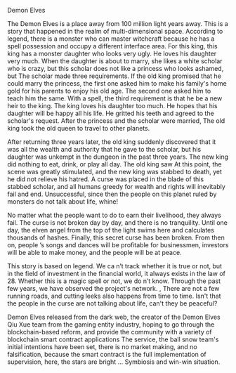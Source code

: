  Demon Elves

The Demon Elves is a place away from 100 million light years away. This is a story that happened in the realm of multi-dimensional space. According to legend, there is a monster who can master witchcraft because he has a spell possession and occupy a different interface area. For this king, this king has a monster daughter who looks very ugly. He loves his daughter very much. When the daughter is about to marry, she likes a white scholar who is crazy, but this scholar does not like a princess who looks ashamed, but The scholar made three requirements. If the old king promised that he could marry the princess, the first one asked him to make his family's home gold for his parents to enjoy his old age. The second one asked him to teach him the same. With a spell, the third requirement is that he be a new heir to the king. The king loves his daughter too much. He hopes that his daughter will be happy all his life. He gritted his teeth and agreed to the scholar's request. After the princess and the scholar were married, The old king took the old queen to travel to other planets.

After returning three years later, the old king suddenly discovered that it was all the wealth and authority that he gave to the scholar, but his daughter was unkempt in the dungeon in the past three years. The new king did nothing to eat, drink, or play all day. The old king saw At this point, the scene was greatly stimulated, and the new king was stabbed to death, yet he did not relieve his hatred. A curse was placed in the blade of this stabbed scholar, and all humans greedy for wealth and rights will inevitably fail and end. Unsuccessful, since then the people on this planet ruled by monsters do not talk about life, whine!

No matter what the people want to do to earn their livelihood, they always fail. The curse is not broken day by day, and there is no tranquility. Until one day, the elven angel from the top of the light swims here and calculates thousands of hashes. Finally, this secret curse has been broken. From then on, people ’s songs and dances will be profitable for businessmen, investors will be able to make money, and the people will be at peace.

This story is based on legend. We ca n’t track whether it is true or not, but in the field of investment in the financial world, it always exists in the law of 28. Whether this is a magic spell or not, we do n’t know. Through the past few years, we have observed the project's network. , There are not a few running roads, and cutting leeks also happens from time to time. Isn't that the people in the curse are not talking about life, can't they be peaceful?

Demon Elves released from the dark web, the creator of the Demon Elves Qiu Xue team from the gaming entity industry, hoping to go through the blockchain-based reform, and provide the community with a variety of blockchain smart contract applications The service, the ball snow team's initial intentions have been set, there is no market making, and no falsification, because the smart contract is the full implementation of supervision, here, the stars are bright ... Symbiosis and win-win situation.
